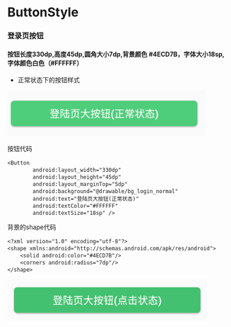 # ButtonStyle
### 登录页按钮
#### 按钮长度330dp,高度45dp,圆角大小7dp,背景颜色 #4ECD7B，字体大小18sp,字体颜色白色（#FFFFFF）

- 正常状态下的按钮样式

![image](https://raw.githubusercontent.com/zhenghuiC/ButtonStyle/master/src/main/res/mipmap-xxhdpi/ic_login_normal.png)

按钮代码
```
<Button
        android:layout_width="330dp"
        android:layout_height="45dp"
        android:layout_marginTop="5dp"
        android:background="@drawable/bg_login_normal"
        android:text="登陆页大按钮(正常状态)"
        android:textColor="#FFFFFF"
        android:textSize="18sp" />
```
背景的shape代码

```
<?xml version="1.0" encoding="utf-8"?>
<shape xmlns:android="http://schemas.android.com/apk/res/android">
    <solid android:color="#4ECD7B"/>
    <corners android:radius="7dp"/>
</shape>

```


![image](https://raw.githubusercontent.com/zhenghuiC/ButtonStyle/master/src/main/res/mipmap-xxhdpi/ic_login_press.png)
